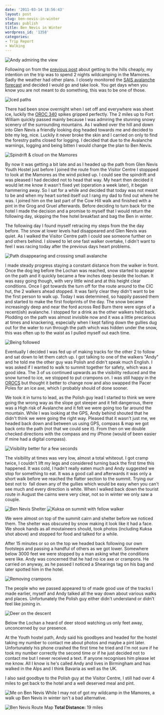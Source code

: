 ```yaml
---
date: '2011-03-14 18:56:43'
layout: post
slug: ben-nevis-in-winter
status: publish
title: Ben Nevis in Winter
wordpress_id: '1358'
categories:
- Trip Report
- Walking
---
```


![Andy admiring the view](http://dl.dropbox.com/u/2657852/website/images/Shearings-Fort-William-Trip-061.jpg) 
 
Following on from the [previous post](http://www.stevenhorner.com/?p=1338) about getting to the hills cheaply, my intention on the trip was to spend 2 nights wildcamping in the Mamores. Sadly the weather had other plans. I closely monitored the [SAIS avalanche forecast](http://www.sais.gov.uk/) and decided I would go and take look. You get days when you know you are not meant to do something, this was to be one of those. 

![Iced paths](http://dl.dropbox.com/u/2657852/website/images/Shearings-Fort-William-Trip-015.jpg) 
 
There had been snow overnight when I set off and everywhere was sheet ice, luckily the [OROC 340](http://www.inov-8.com/Products-Detail.asp?PG=PG1&L=26&P=5050973079) spikes gripped perfectly. The 2 miles up to Fort William quickly passed mainly because I was admiring the stunning snowy scenery of the surrounding mountains. As I walked over the hill and down into Glen Nevis a friendly looking dog headed towards me and decided to bite my leg, nice. Luckily it never broke the skin and I carried on only to find the forestry paths closed for logging. I decided that due to the Avalanche warnings, logging and being bitten I would change the plan to Ben Nevis. 

![Spindrift & cloud on the Mamores](http://dl.dropbox.com/u/2657852/website/images/Shearings-Fort-William-Trip-017.jpg) 
 
By now it was getting a bit late and as I headed up the path from Glen Nevis Youth Hostel just before I joined the route from the Visitor Centre I stoppped to look at the Mamores as the wind picked up. I could see the spindrift and was pleased I had decided not to head that way. My heart then decided it would let me know it wasn't fixed yet (operation a week later), it began hammering away. So I sat for a while and decided that today was not meant to be and when my heart sorted itself out I rang my dad to find out where he was. I joined him on the last part of the Cow Hill walk and finished with a pint in the Grog and Gruel afterwards. Before deciding to turn back for the hotel I made the decision and a promise to myself that I would return the following day, skipping the free hotel breakfast and bag the Ben in winter. 
 
The following day I found myself retracing my steps from the the day before. The snow at lower levels had disappeared and Glen Nevis was quiet. As I walked the Visitor Centre path I could see someone further on and others behind. I slowed to let one fast walker overtake, I didn't want to feel I was racing today after the previous days heart problems. 

![Path disappearing and crossing small avalanche](http://dl.dropbox.com/u/2657852/website/images/Shearings-Fort-William-Trip-045.jpg) 
 
I made steady progress staying a constant distance from the walker in front. Once the dog leg before the Lochan was reached, snow started to appear on the path and it quickly became a few inches deep beside the lochan. It was easy going though, with very little wind and at this height clear conditions. Once I got towards the turn off for the route around to the CIC hut, the 2 walkers ahead stopped. It was fairly clear they didn't want to be the first person to walk up. Today I was determined, so happily passed them and started to make the first footprints of the day. The snow became increasingly deep and near the ford across Red Burn there were signs of a recent(ish) avalanche. I stopped for a drink as the other walkers held back. Plodding on the path was almost invisible now and it was a little precarious at times and knackering, especially when I kept falling down the gullies dug out for the water to run through the path which was hidden under the snow, this was often up to the waist as I pulled myself out each time. 

![Being followed](http://dl.dropbox.com/u/2657852/website/images/Shearings-Fort-William-Trip-048.jpg) 
 
Eventually I decided I was fed up of making tracks for the other 2 to follow and sat down to let them catch up. I got talking to one of the walkers "Andy" and he told me the other guy was Polish and didn't speak much English. I was asked if I wanted to walk to summit together for safety, which was a good idea. The 3 of us continued upwards as the visibility reduced and the snow turned to ice, we stopped to put crampons on. I was still happy in the [OROCS](http://www.inov-8.com/Products-Detail.asp?PG=PG1&L=26&P=5050973079) but thought it better to change now and also swapped the Pacer Poles for an ice axe, which I probably should of done sooner. 
 
We took it in turns to lead, as the Polish guy lead I started to think we were going the wrong way as the slope got steeper and it felt dangerous, there was a High risk of Avalanche and it felt we were going too far around the mountain. While I was looking at the GPS, Andy behind shouted that he didn't think we were going the right way. Pleased that it wasn't just me, we headed back down and between us using GPS, compass & map we got back onto the path (not that we could see it). From then on we double checked directions with the compass and my iPhone (would of been easier if mine had a digital compass). 

![Visibility better for a few seconds](http://dl.dropbox.com/u/2657852/website/images/Shearings-Fort-William-Trip-050.jpg) 
 
The visibility at times was very low, almost a total whiteout. I got cramp twice, I couldn't lift my legs and considered turning back the first time this happened. It was cold, I hadn't really eaten much and Andy suggested we stop for something to eat. It was a good call and afterwards it was only a short walk before we reached the flatter section to the summit. Trying our best not to  fall down any of the gullies which would be easy when you can't see much and every direction is white. When I walked back down the tourist route in August the cairns were very clear, not so in winter we only saw a couple. 

![Ben Nevis Shelter](http://dl.dropbox.com/u/2657852/website/images/Shearings-Fort-William-Trip-053.jpg) 
![Kuksa on summit with fellow walker](http://dl.dropbox.com/u/2657852/website/images/Shearings-Fort-William-Trip-055.jpg) 
 
We were almost on top of the summit cairn and shelter before we noticed them. The shelter was obscured by snow making it look like it had a face. We shook hands as all moutaineers should, took photos (including Kuksa shot above) and stopped for food and talked for a while. 
 
After 15 minutes or so on the top we headed back following our own footsteps and passing a handful of others as we got lower. Somewhere below 3000 feet we were stopped by a man asking what the conditions were like. Andy was concerned that he had no ice axe or crampons. He carried on anyway, as he passed I noticed a Shearings tag on his bag and later spotted him in the hotel. 

![Removing crampons](http://dl.dropbox.com/u/2657852/website/images/Shearings-Fort-William-Trip-067.jpg) 
 
The people who we passed appeared to of made good use of the tracks I made earlier, myself and Andy talked all the way down about various walks and places. Unfortunately the Polish guy either didn't understand or didn't feel like joining in. 

![Deer on the descent](http://dl.dropbox.com/u/2657852/website/images/Shearings-Fort-William-Trip-070.jpg) 
 
Below the Lochan a heard of deer stood watching us only feet away, unconcerned by our presence. 
 
At the Youth hostel path, Andy said his goodbyes and headed for the hostel taking my number to contact me about photos and maybe a pint later. Unfortunately his phone crashed the first time he tried and I'm not sure if he took my number correctly the second time or if he just decided not to contact me but I never received a text. If anyone recognises him please let me know. All I know is he's called Andy and lives in Birmingham and has walked in the Alps and I think Bavaria as well as the UK. 
 
I also said goodbye to the Polish guy at the Visitor Centre, I still had over 4 miles to get back to the hotel and a well deserved meal and pint.
 
![Me on Ben Nevis](http://dl.dropbox.com/u/2657852/website/images/Shearings-Fort-William-Trip-058.jpg) While I may not of got my wildcamp in the Mamores, a walk up Ben Nevis in winter isn't a bad alternative. 
 
![Ben Nevis Route Map](http://dl.dropbox.com/u/2657852/website/images/Ben-Nevis-Shearings-Route.jpg) 
**Total Distance:** 19 miles
